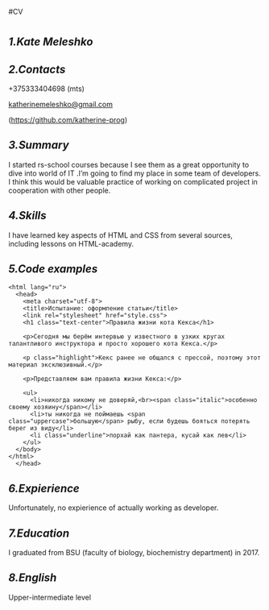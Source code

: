 #CV<h1></h1>

***1.Kate Meleshko***
---------------------
***2.Contacts***
---------------------
+375333404698 (mts)

katherinemeleshko@gmail.com

(https://github.com/katherine-prog)

***3.Summary***
----------------
I started rs-school courses because I see them as a great opportunity to dive into world of IT .I’m going to find my place in some team of developers. I think this would be valuable practice of working on complicated project in cooperation with other people.

***4.Skills***
---------------
I have learned key aspects of HTML and CSS from several sources, including lessons on HTML-academy. 

***5.Code examples***
---------------------
``` <!DOCTYPE html>
<html lang="ru">
  <head>
    <meta charset="utf-8">
    <title>Испытание: оформление статьи</title>
    <link rel="stylesheet" href="style.css">
    <h1 class="text-center">Правила жизни кота Кекса</h1>

    <p>Сегодня мы берём интервью у известного в узких кругах талантливого инструктора и просто хорошего кота Кекса.</p>

    <p class="highlight">Кекс ранее не общался с прессой, поэтому этот материал эксклюзивный.</p>

    <p>Представляем вам правила жизни Кекса:</p>

    <ul>
      <li>никогда никому не доверяй,<br><span class="italic">особенно своему хозяину</span></li>
      <li>ты никогда не поймаешь <span class="uppercase">большую</span> рыбу, если будешь бояться потерять берег из виду</li>
      <li class="underline">порхай как пантера, кусай как лев</li>
    </ul>
  </body>
</html>
  </head>
```
***6.Expierience***
-------------------
Unfortunately, no expierience of actually working as developer.

***7.Education***
-----------------
I graduated from BSU (faculty of biology, biochemistry department) in 2017. 

***8.English***
---------------
Upper-intermediate level 
